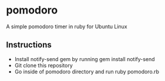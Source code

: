# pomodoro
A simple pomodoro timer in ruby for Ubuntu Linux

## Instructions
- Install notify-send gem by running gem install notify-send
- Git clone this repository
- Go inside of pomodoro directory and run ruby pomodoro.rb

